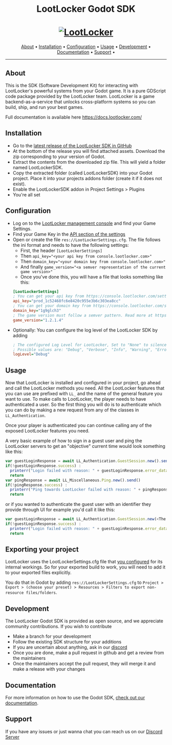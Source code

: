 <h1 align="center">LootLocker Godot SDK</h1>

<h1 align="center">
  <a href="https://www.lootlocker.com/"><img src="https://s3.eu-west-1.amazonaws.com/cdn.lootlocker.io/public/lootLocker_wide_dark_whiteBG.png" alt="LootLocker"></a>
</h1>

<p align="center">
  <a href="#about">About</a> •
  <a href="#installation">Installation</a> •
  <a href="#configuration">Configuration</a> •
  <a href="#usage">Usage</a> •
  <a href="#development">Development</a> •
  <a href="#documentation">Documentation</a> •
  <a href="#support">Support</a> •
</p>

---

## About
This is the SDK (Software Development Kit) for interacting with LootLocker's powerful systems from your Godot game. It is a pure GDScript code package provided by the LootLocker team.
LootLocker is a game backend-as-a-service that unlocks cross-platform systems so you can build, ship, and run your best games.

Full documentation is available here https://docs.lootlocker.com/

## Installation

- Go to the [latest release of the LootLocker SDK in GitHub](https://github.com/lootlocker/godot-sdk/releases/latest)
- At the bottom of the release you will find attached assets. Download the zip corresponding to your version of Godot.
- Extract the contents from the downloaded zip file. This will yield a folder named LootLockerSDK.
- Copy the extracted folder (called LootLockerSDK) into your Godot project. Place it into your projects addons folder (create it if it does not exist).
- Enable the LootLockerSDK addon in Project Settings > Plugins
- You're all set

## Configuration
- Log on to the [LootLocker management console](https://console.lootlocker.com/login) and find your Game Settings.
- Find your Game Key in the [API section of the settings](https://console.lootlocker.com/settings/api-keys)
- Open or create the file `res://LootLockerSettings.cfg`. The file follows the ini format and needs to have the following settings:
  - First, the header `[LootLockerSettings]`
  - Then `api_key="<your api key from console.lootlocker.com>"`
  - Then `domain_key="<your domain key from console.lootlocker.com>"`
  - And finally `game_version="<a semver representation of the current game version>"`
  - Once you've done this, you will have a file that looks something like this:
  ```ini
  [LootLockerSettings]
  ; You can get your api key from https://console.lootlocker.com/settings/api-keys
  api_key="prod_1c52468fc6e8420c955e3b6c303ea8cc"
  ; You can get your domain key from https://console.lootlocker.com/settings/api-keys
  domain_key="1g9glch3"
  ; The game version must follow a semver pattern. Read more at https://semver.org/
  game_version="1.2.1.4"
  ```
- Optionally: You can configure the log level of the LootLocker SDK by adding  
  ```ini
  ; The configured Log Level for LootLocker, Set to "None" to silence LootLocker logs completely
  ; Possible values are: "Debug", "Verbose", "Info", "Warning", "Error", "None"
  logLevel="Debug"
  ```

## Usage

Now that LootLocker is installed and configured in your project, go ahead and call the LootLocker methods you need. All the LootLocker features that you can use are prefixed with `LL_` and the name of the general feature you want to use. To make calls to LootLocker, the player needs to have authenticated a user. So the first thing you will do is to authenticate which you can do by making a new request from any of the classes in `LL_Authentication`.

Once your player is authenticated you can continue calling any of the exposed LootLocker features you need.

A very basic example of how to sign in a guest user and ping the LootLocker servers to get an "objective" current time would look something like this:
```js
var guestLoginResponse = await LL_Authentication.GuestSession.new().send()
if(!guestLoginResponse.success) :
  printerr("Login failed with reason: " + guestLoginResponse.error_data.to_string())
  return
var pingResponse = await LL_Miscellaneous.Ping.new().send()
if(!pingResponse.success) :
  printerr("Ping towards LootLocker failed with reason: " + pingResponse.error_data.to_string())
  return
```
or if you wanted to authenticate the guest user with an identifier they provide through UI for example you'd call it like this:
```js
var guestLoginResponse = await LL_Authentication.GuestSession.new(<The identifier from the player>).send()
if(!guestLoginResponse.success) :
  printerr("Login failed with reason: " + guestLoginResponse.error_data.to_string())
  return
```

## Exporting your project

LootLocker uses the LootLockerSettings.cfg file that [you configured](#configuration) for its internal workings. So for your exported build to work, you will need to add it to your exported files explicitly.

You do that in Godot by adding `res://LootLockerSettings.cfg` to `Project > Export > (choose your preset) > Resources > Filters to export non-resource files/folders`.

## Development

The LootLocker Godot SDK is provided as open source, and we appreciate community contributions. If you wish to contribute 
- Make a branch for your development
- Follow the existing SDK structure for your additions
- If you are uncertain about anything, ask in our [discord](#support)
- Once you are done, make a pull request in github and get a review from the maintainers
- Once the maintainers accept the pull request, they will merge it and make a release with your changes

## Documentation
For more information on how to use the Godot SDK, [check out our documentation](https://docs.lootlocker.com/).

## Support
If you have any issues or just wanna chat you can reach us on our [Discord Server](https://discord.lootlocker.io/)

